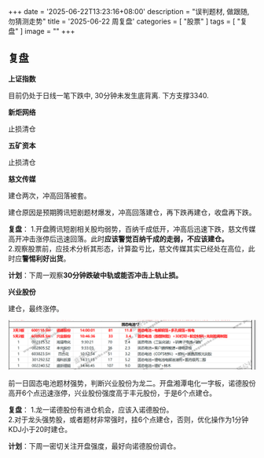 +++
date = '2025-06-22T13:23:16+08:00'
description = "误判题材, 做跟随, 勿猜测走势"
title = '2025-06-22 周复盘'
categories = [
	"股票"
]
tags = [
	"复盘"
]
image = ""
+++

## 复盘

**上证指数**

目前仍处于日线一笔下跌中, 30分钟未发生底背离.
下方支撑3340.

**新炬网络**

止损清仓

**五矿资本**

止损清仓

**慈文传媒**

建仓两次，冲高回落被套。

建仓原因是预期腾讯短剧题材爆发，冲高回落建仓，再下跌再建仓，收盘再下跌。

**复盘**：
1.开盘腾讯短剧相关股均弱势，百纳千成低开，冲高后迅速下跌，慈文传媒高开冲击涨停后迅速回落。此时**应该警觉百纳千成的走弱，不应该建仓。**  
2.观察股票前，应技术分析其形态，计算盈亏比，慈文传媒其实已经处在高位，此时应**警惕利好出货**。

**计划**：下周一观察**30分钟跌破中轨或能否冲击上轨止损。**

**兴业股份**

建仓，最终涨停。

<img src="images/2025-06-19GuTaiDianChi.png" 
     onerror="this.onerror=null; this.src='/post/复盘/images/2025-06-19GuTaiDianChi.png';" 
     alt="图片描述" />

前一日固态电池题材强势，判断兴业股份为龙二。开盘湘潭电化一字板，诺德股份高开6个点迅速涨停，兴业股份强度高于丰元股份，于是6个点建仓。

**复盘**：
1.龙一诺德股份有进仓机会，应该入诺德股份。  
2.对于龙头强势股，或者题材非常强时，挂6个点建仓，否则，优化操作为1分钟KDJ小于20时建仓。

**计划**：下周一密切关注开盘强度，最好向诺德股份调仓。
